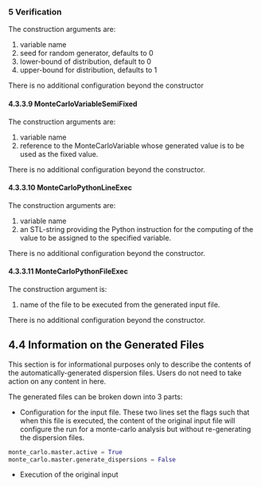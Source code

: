 ### 5 Verification



The construction arguments are:
1. variable name
2. seed for random generator, defaults to 0
3. lower-bound of distribution, default to 0
4. upper-bound for distribution, defaults to 1

There is no additional configuration beyond the constructor

#### 4.3.3.9 MonteCarloVariableSemiFixed

The construction arguments are:
1. variable name
2. reference to the MonteCarloVariable whose generated value is to be used as the fixed value.

There is no additional configuration beyond the constructor.

#### 4.3.3.10 MonteCarloPythonLineExec

The construction arguments are:
1. variable name
2. an STL-string providing the Python instruction for the computing of the value to be assigned to the specified variable.

There is no additional configuration beyond the constructor.

#### 4.3.3.11 MonteCarloPythonFileExec
The construction argument is:
1. name of the file to be executed from the generated input file.

There is no additional configuration beyond the constructor.

## 4.4 Information on the Generated Files

This section is for informational purposes only to describe the contents of the automatically-generated dispersion files. Users do not need to take action on any content in here.

The generated files can be broken down into 3 parts:
* Configuration for the input file. These two lines set the flags such that when this file is executed, the content of the original input file will configure the run for a monte-carlo analysis but without re-generating the dispersion files.

```python
monte_carlo.master.active = True
monte_carlo.master.generate_dispersions = False
```

* Execution of the original input
